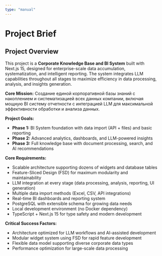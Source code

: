```yaml
---
type: "manual"
---
```


# Project Brief

## Project Overview

This project is a **Corporate Knowledge Base and BI System** built with Next.js 15, designed for enterprise-scale data accumulation, systematization, and intelligent reporting. The system integrates LLM capabilities throughout all stages to maximize efficiency in data processing, analysis, and insights generation.

**Core Mission:**
Создание единой корпоративной базы знаний с накоплением и систематизацией всех данных компании, включая мощную BI систему отчетности с интеграцией LLM для максимальной эффективности обработки и анализа данных.

**Project Goals:**

- **Phase 1:** BI System foundation with data import (API + files) and basic reporting
- **Phase 2:** Advanced analytics, dashboards, and LLM-powered insights
- **Phase 3:** Full knowledge base with document processing, search, and AI recommendations

**Core Requirements:**

- Scalable architecture supporting dozens of widgets and database tables
- Feature-Sliced Design (FSD) for maximum modularity and maintainability
- LLM integration at every stage (data processing, analysis, reporting, UI generation)
- Multiple data import methods (Excel, CSV, API integrations)
- Real-time BI dashboards and reporting system
- PostgreSQL with extensible schema for growing data needs
- Local development environment (no Docker dependency)
- TypeScript + Next.js 15 for type safety and modern development

**Critical Success Factors:**

- Architecture optimized for LLM workflows and AI-assisted development
- Modular widget system using FSD for rapid feature development
- Flexible data model supporting diverse corporate data types
- Performance optimization for large-scale data processing
